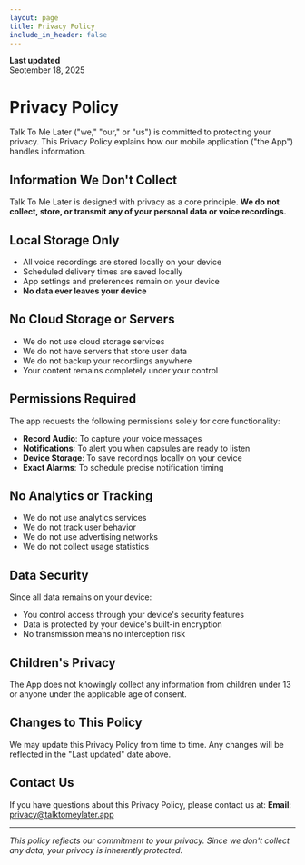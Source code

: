 ```yaml
---
layout: page
title: Privacy Policy
include_in_header: false
---
```


**Last updated**  
Seotember 18, 2025

# Privacy Policy

Talk To Me Later ("we," "our," or "us") is committed to protecting your privacy. This Privacy Policy explains how our mobile application ("the App") handles information.

## Information We Don't Collect

Talk To Me Later is designed with privacy as a core principle. **We do not collect, store, or transmit any of your personal data or voice recordings.**

## Local Storage Only

- All voice recordings are stored locally on your device
- Scheduled delivery times are saved locally
- App settings and preferences remain on your device
- **No data ever leaves your device**

## No Cloud Storage or Servers

- We do not use cloud storage services
- We do not have servers that store user data
- We do not backup your recordings anywhere
- Your content remains completely under your control

## Permissions Required

The app requests the following permissions solely for core functionality:

- **Record Audio**: To capture your voice messages
- **Notifications**: To alert you when capsules are ready to listen
- **Device Storage**: To save recordings locally on your device
- **Exact Alarms**: To schedule precise notification timing

## No Analytics or Tracking

- We do not use analytics services
- We do not track user behavior
- We do not use advertising networks
- We do not collect usage statistics

## Data Security

Since all data remains on your device:
- You control access through your device's security features
- Data is protected by your device's built-in encryption
- No transmission means no interception risk

## Children's Privacy

The App does not knowingly collect any information from children under 13 or anyone under the applicable age of consent.

## Changes to This Policy

We may update this Privacy Policy from time to time. Any changes will be reflected in the "Last updated" date above.

## Contact Us

If you have questions about this Privacy Policy, please contact us at:
**Email**: privacy@talktomeylater.app

---

*This policy reflects our commitment to your privacy. Since we don't collect any data, your privacy is inherently protected.*
